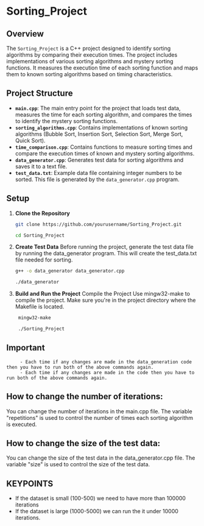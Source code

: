 # Sorting_Project

## Overview

The `Sorting_Project` is a C++ project designed to identify sorting algorithms by comparing their execution times. The project includes implementations of various sorting algorithms and mystery sorting functions. It measures the execution time of each sorting function and maps them to known sorting algorithms based on timing characteristics.

## Project Structure

- **`main.cpp`**: The main entry point for the project that loads test data, measures the time for each sorting algorithm, and compares the times to identify the mystery sorting functions.
- **`sorting_algorithms.cpp`**: Contains implementations of known sorting algorithms (Bubble Sort, Insertion Sort, Selection Sort, Merge Sort, Quick Sort).
- **`time_comparison.cpp`**: Contains functions to measure sorting times and compare the execution times of known and mystery sorting algorithms.
- **`data_generator.cpp`**: Generates test data for sorting algorithms and saves it to a text file.
- **`test_data.txt`**: Example data file containing integer numbers to be sorted. This file is generated by the `data_generator.cpp` program.

## Setup

1. **Clone the Repository**

   ````bash
   git clone https://github.com/yourusername/Sorting_Project.git

   cd Sorting_Project

2. **Create Test Data**
Before running the project, generate the test data file by running the data_generator program. This will create the test_data.txt file needed for sorting.
    ```bash
    g++ -o data_generator data_generator.cpp
    
    ./data_generator
3. **Build and Run the Project**
Compile the Project
Use mingw32-make to compile the project. Make sure you're in the project directory where the Makefile is located.
   ```bash
    mingw32-make
   
    ./Sorting_Project
   
 ## Important
         - Each time if any changes are made in the data_generation code then you have to run both of the above commands again.
         - Each time if any changes are made in the code then you have to run both of the above commands again.

## How to change the number of iterations:

You can change the number of iterations in the main.cpp file. The variable "repetitions" is used to control the number of times each sorting algorithm is executed.

## How to change the size of the test data:

You can change the size of the test data in the data_generator.cpp file. The variable "size" is used to control the size of the test data.

## KEYPOINTS

- If the dataset is small (100-500) we need to have more than 100000 iterations
- If the dataset is large (1000-5000) we can run the it under 10000 iterations.
